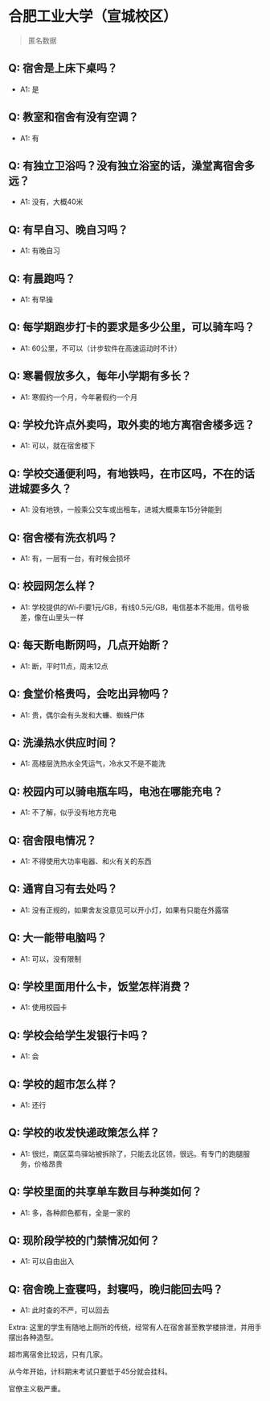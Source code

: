# 合肥工业大学（宣城校区）

> 匿名数据

## Q: 宿舍是上床下桌吗？

- A1: 是

## Q: 教室和宿舍有没有空调？

- A1: 有

## Q: 有独立卫浴吗？没有独立浴室的话，澡堂离宿舍多远？

- A1: 没有，大概40米

## Q: 有早自习、晚自习吗？

- A1: 有晚自习

## Q: 有晨跑吗？

- A1: 有早操

## Q: 每学期跑步打卡的要求是多少公里，可以骑车吗？

- A1: 60公里，不可以（计步软件在高速运动时不计）

## Q: 寒暑假放多久，每年小学期有多长？

- A1: 寒假约一个月，今年暑假约一个月

## Q: 学校允许点外卖吗，取外卖的地方离宿舍楼多远？

- A1: 可以，就在宿舍楼下

## Q: 学校交通便利吗，有地铁吗，在市区吗，不在的话进城要多久？

- A1: 没有地铁，一般乘公交车或出租车，进城大概乘车15分钟能到

## Q: 宿舍楼有洗衣机吗？

- A1: 有，一层有一台，有时候会损坏

## Q: 校园网怎么样？

- A1: 学校提供的Wi-Fi要1元/GB，有线0.5元/GB，电信基本不能用，信号极差，像在山里头一样

## Q: 每天断电断网吗，几点开始断？

- A1: 断，平时11点，周末12点

## Q: 食堂价格贵吗，会吃出异物吗？

- A1: 贵，偶尔会有头发和大蠊、蜘蛛尸体

## Q: 洗澡热水供应时间？

- A1: 高楼层洗热水全凭运气，冷水又不是不能洗

## Q: 校园内可以骑电瓶车吗，电池在哪能充电？

- A1: 不了解，似乎没有地方充电

## Q: 宿舍限电情况？

- A1: 不得使用大功率电器、和火有关的东西

## Q: 通宵自习有去处吗？

- A1: 没有正规的，如果舍友没意见可以开小灯，如果有只能在外露宿

## Q: 大一能带电脑吗？

- A1: 可以，没有限制

## Q: 学校里面用什么卡，饭堂怎样消费？

- A1: 使用校园卡

## Q: 学校会给学生发银行卡吗？

- A1: 会

## Q: 学校的超市怎么样？

- A1: 还行

## Q: 学校的收发快递政策怎么样？

- A1: 很烂，南区菜鸟驿站被拆除了，只能去北区领，很远。有专门的跑腿服务，价格昂贵

## Q: 学校里面的共享单车数目与种类如何？

- A1: 多，各种颜色都有，全是一家的

## Q: 现阶段学校的门禁情况如何？

- A1: 可以自由出入

## Q: 宿舍晚上查寝吗，封寝吗，晚归能回去吗？

- A1: 此时查的不严，可以回去

Extra: 这里的学生有随地上厕所的传统，经常有人在宿舍甚至教学楼排泄，并用手摆出各种造型。

超市离宿舍比较远，只有几家。

从今年开始，计科期末考试只要低于45分就会挂科。

官僚主义极严重。